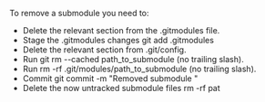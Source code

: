 To remove a submodule you need to:

-   Delete the relevant section from the .gitmodules file.
-   Stage the .gitmodules changes git add .gitmodules
-   Delete the relevant section from .git/config.
-   Run git rm --cached path\_to\_submodule (no trailing slash).
-   Run rm -rf .git/modules/path\_to\_submodule (no trailing slash).
-   Commit git commit -m "Removed submodule "
-   Delete the now untracked submodule files rm -rf pat
